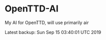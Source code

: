 # OpenTTD-AI
My AI for OpenTTD, will use primarily air

Latest backup: Sun Sep 15 03:40:01 UTC 2019
